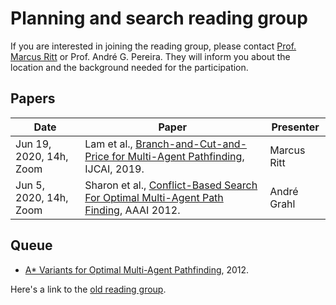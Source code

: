 # Planning and search reading group

If you are interested in joining the reading group, please contact [Prof. Marcus Ritt](http://www.inf.ufrgs.br/~mrpritt) or Prof. André G. Pereira. They will inform you about the location and the background needed for the participation.

## Papers

Date       | Paper | Presenter
-----------|-------|----------
Jun 19, 2020, 14h, Zoom | Lam et al., [Branch-and-Cut-and-Price for Multi-Agent Pathfinding](https://www.ijcai.org/Proceedings/2019/179), IJCAI, 2019. | Marcus Ritt
Jun 5, 2020, 14h, Zoom   | Sharon et al., [Conflict-Based Search For Optimal Multi-Agent Path Finding](https://www.aaai.org/ocs/index.php/AAAI/AAAI12/paper/viewPaper/5062), AAAI 2012. | André Grahl

## Queue

* [A* Variants for Optimal Multi-Agent Pathfinding](https://www.aaai.org/ocs/index.php/WS/AAAIW12/paper/view/5233), 2012.

Here's a link to the [old reading group](old-reading.html).

